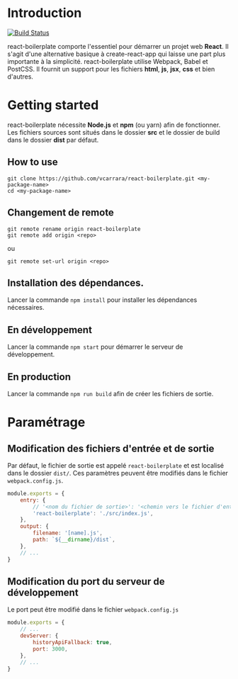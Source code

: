 # Introduction


[![Build Status](https://travis-ci.org/vcarrara/react-boilerplate.svg?branch=master)](https://travis-ci.org/vcarrara/react-boilerplate)

react-boilerplate comporte l'essentiel pour démarrer un projet web **React**. Il s'agit d'une alternative basique à create-react-app qui laisse une part plus importante à la simplicité.
react-boilerplate utilise Webpack, Babel et PostCSS. Il fournit un support pour les fichiers **html**, **js**, **jsx**, **css** et bien d'autres.

# Getting started

react-boilerplate nécessite **Node.js** et **npm** (ou yarn) afin de fonctionner. Les fichiers sources sont situés dans le dossier **src** et le dossier de build dans le dossier **dist** par défaut.

## How to use

```
git clone https://github.com/vcarrara/react-boilerplate.git <my-package-name>
cd <my-package-name>
```

## Changement de remote

```
git remote rename origin react-boilerplate
git remote add origin <repo>
```
ou
```
git remote set-url origin <repo>
```

## Installation des dépendances.

Lancer la commande `npm install` pour installer les dépendances nécessaires.

## En développement

Lancer la commande `npm start` pour démarrer le serveur de développement.

## En production

Lancer la commande `npm run build` afin de créer les fichiers de sortie.

# Paramétrage

## Modification des fichiers d'entrée et de sortie

Par défaut, le fichier de sortie est appelé `react-boilerplate` et est localisé dans le dossier `dist/`. Ces paramètres peuvent être modifiés dans le fichier `webpack.config.js`.

```javascript
module.exports = {
    entry: {
        // '<nom du fichier de sortie>': '<chemin vers le fichier d'entrée>'
        'react-boilerplate': './src/index.js',
    },
    output: {
        filename: '[name].js',
        path: `${__dirname}/dist`,
    },
    // ...
}
```

## Modification du port du serveur de développement

Le port peut être modifié dans le fichier `webpack.config.js`

```javascript
module.exports = {
    // ...
    devServer: {
        historyApiFallback: true,
        port: 3000,
    },
    // ...
}
```
